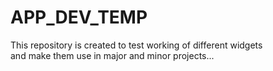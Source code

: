 # APP_DEV_TEMP
This repository is created to
test working of different widgets    
and make them use in major and minor projects...
